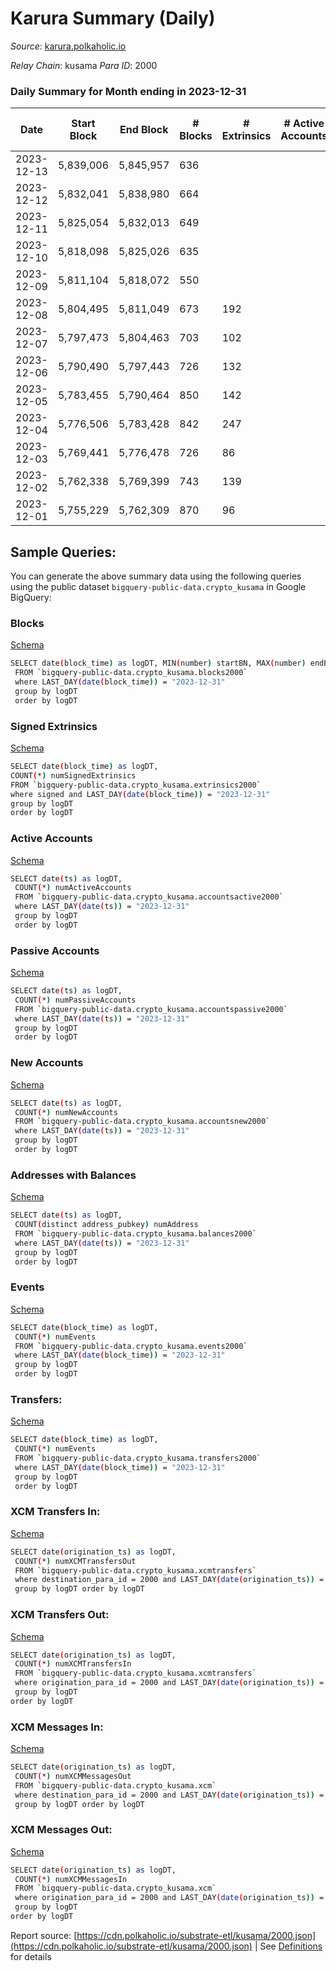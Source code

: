 # Karura Summary (Daily)

_Source_: [karura.polkaholic.io](https://karura.polkaholic.io)

*Relay Chain*: kusama
*Para ID*: 2000



### Daily Summary for Month ending in 2023-12-31


| Date    | Start Block | End Block | # Blocks | # Extrinsics | # Active Accounts | # Passive Accounts | # New Accounts | # Addresses | # Events  | # Transfers ($USD) | # XCM Transfers In ($USD) | # XCM Transfers Out ($USD) | # XCM In | # XCM Out | Issues |
|---------|-------------|-----------|----------|--------------|-------------------|--------------------|----------------|-------------|-----------|--------------------|---------------------------|----------------------------|----------|-----------|--------|
| 2023-12-13 | 5,839,006 | 5,845,957 | 636 |  |  |  |  |  |  |   | 55 ($31,020.90) | 11 ($2,712.34) | 88 | 67 |  |
| 2023-12-12 | 5,832,041 | 5,838,980 | 664 |  |  |  |  |  |  |   | 36 ($23,588.81) | 10 ($1,779.41) | 67 | 66 |  |
| 2023-12-11 | 5,825,054 | 5,832,013 | 649 |  |  |  |  |  |  |   | 83 ($48,645.13) | 14 ($8,185.23) | 109 | 105 |  |
| 2023-12-10 | 5,818,098 | 5,825,026 | 635 |  |  |  |  |  |  |   | 75 ($54,553.87) | 8 ($4,232.85) | 118 | 73 |  |
| 2023-12-09 | 5,811,104 | 5,818,072 | 550 |  |  |  |  |  |  |   | 50 ($38,451.22) | 6 ($174.49) | 89 | 90 |  |
| 2023-12-08 | 5,804,495 | 5,811,049 | 673 | 192 |  |  |  |  | 3,942 | 605 ($53,247.83) | 90 ($54,907.85) | 17 ($5,368.75) | 165 | 131 |  |
| 2023-12-07 | 5,797,473 | 5,804,463 | 703 | 102 |  |  |  |  | 2,792 | 360 ($84,810.73) | 44 ($9,880.83) | 7 ($54.53) | 57 | 52 |  |
| 2023-12-06 | 5,790,490 | 5,797,443 | 726 | 132 |  |  |  |  | 3,265 | 423 ($58,644.70) | 48 ($19,862.75) | 8 ($1,169.89) | 75 | 78 |  |
| 2023-12-05 | 5,783,455 | 5,790,464 | 850 | 142 |  |  |  |  | 3,683 | 507 ($12,911.04) | 58 ($19,199.40) | 9 ($1,255.74) | 83 | 69 |  |
| 2023-12-04 | 5,776,506 | 5,783,428 | 842 | 247 |  |  |  |  | 4,603 | 687 ($21,995.73) | 58 ($24,831.40) | 9 ($3,111.96) | 111 | 97 |  |
| 2023-12-03 | 5,769,441 | 5,776,478 | 726 | 86 |  |  |  |  | 2,775 | 382 ($8,234.02) | 44 ($8,858.20) | 5 ($207.99) | 74 | 74 |  |
| 2023-12-02 | 5,762,338 | 5,769,399 | 743 | 139 |  |  |  |  | 3,369 | 464 ($19,208.10) | 104 ($19,864.55) | 14 ($2,000.73) | 163 | 146 |  |
| 2023-12-01 | 5,755,229 | 5,762,309 | 870 | 96 |  |  |  |  | 3,200 | 425 ($56,458.52) | 16 ($1,076.06) | 8 ($1,003.29) | 153 | 210 |  |

## Sample Queries:
You can generate the above summary data using the following queries using the public dataset `bigquery-public-data.crypto_kusama` in Google BigQuery:


### Blocks 

[Schema](https://github.com/colorfulnotion/substrate-etl/blob/main/schema/blocks.json)

```bash
SELECT date(block_time) as logDT, MIN(number) startBN, MAX(number) endBN, COUNT(*) numBlocks 
 FROM `bigquery-public-data.crypto_kusama.blocks2000`  
 where LAST_DAY(date(block_time)) = "2023-12-31" 
 group by logDT 
 order by logDT
```

### Signed Extrinsics 

[Schema](https://github.com/colorfulnotion/substrate-etl/blob/main/schema/extrinsics.json)

```bash
SELECT date(block_time) as logDT, 
COUNT(*) numSignedExtrinsics 
FROM `bigquery-public-data.crypto_kusama.extrinsics2000`  
where signed and LAST_DAY(date(block_time)) = "2023-12-31" 
group by logDT 
order by logDT
```

### Active Accounts 

[Schema](https://github.com/colorfulnotion/substrate-etl/blob/main/schema/accountsactive.json)

```bash
SELECT date(ts) as logDT, 
 COUNT(*) numActiveAccounts 
 FROM `bigquery-public-data.crypto_kusama.accountsactive2000` 
 where LAST_DAY(date(ts)) = "2023-12-31" 
 group by logDT 
 order by logDT
```

### Passive Accounts 

[Schema](https://github.com/colorfulnotion/substrate-etl/blob/main/schema/accountspassive.json)

```bash
SELECT date(ts) as logDT, 
 COUNT(*) numPassiveAccounts 
 FROM `bigquery-public-data.crypto_kusama.accountspassive2000` 
 where LAST_DAY(date(ts)) = "2023-12-31" 
 group by logDT 
 order by logDT
```

### New Accounts 

[Schema](https://github.com/colorfulnotion/substrate-etl/blob/main/schema/accountsnew.json)

```bash
SELECT date(ts) as logDT, 
 COUNT(*) numNewAccounts 
 FROM `bigquery-public-data.crypto_kusama.accountsnew2000` 
 where LAST_DAY(date(ts)) = "2023-12-31" 
 group by logDT
 order by logDT
```

### Addresses with Balances 

[Schema](https://github.com/colorfulnotion/substrate-etl/blob/main/schema/balances.json)

```bash
SELECT date(ts) as logDT,
 COUNT(distinct address_pubkey) numAddress 
 FROM `bigquery-public-data.crypto_kusama.balances2000` 
 where LAST_DAY(date(ts)) = "2023-12-31" 
 group by logDT 
 order by logDT
```

### Events 

[Schema](https://github.com/colorfulnotion/substrate-etl/blob/main/schema/events.json)

```bash
SELECT date(block_time) as logDT, 
 COUNT(*) numEvents 
 FROM `bigquery-public-data.crypto_kusama.events2000` 
 where LAST_DAY(date(block_time)) = "2023-12-31" 
 group by logDT 
 order by logDT
```

### Transfers:

[Schema](https://github.com/colorfulnotion/substrate-etl/blob/main/schema/transfers.json)

```bash
SELECT date(block_time) as logDT, 
 COUNT(*) numEvents 
 FROM `bigquery-public-data.crypto_kusama.transfers2000` 
 where LAST_DAY(date(block_time)) = "2023-12-31" 
 group by logDT 
 order by logDT
```

### XCM Transfers In: 

[Schema](https://github.com/colorfulnotion/substrate-etl/blob/main/schema/xcmtransfers.json)

```bash
SELECT date(origination_ts) as logDT, 
 COUNT(*) numXCMTransfersOut 
 FROM `bigquery-public-data.crypto_kusama.xcmtransfers` 
 where destination_para_id = 2000 and LAST_DAY(date(origination_ts)) = "2023-12-31" 
 group by logDT order by logDT
```

### XCM Transfers Out: 

[Schema](https://github.com/colorfulnotion/substrate-etl/blob/main/schema/xcmtransfers.json)

```bash
SELECT date(origination_ts) as logDT, 
 COUNT(*) numXCMTransfersIn 
 FROM `bigquery-public-data.crypto_kusama.xcmtransfers` 
 where origination_para_id = 2000 and LAST_DAY(date(origination_ts)) = "2023-12-31" 
 group by logDT 
order by logDT
```

### XCM Messages In: 

[Schema](https://github.com/colorfulnotion/substrate-etl/blob/main/schema/xcm.json)

```bash
SELECT date(origination_ts) as logDT, 
 COUNT(*) numXCMMessagesOut 
 FROM `bigquery-public-data.crypto_kusama.xcm` 
 where destination_para_id = 2000 and LAST_DAY(date(origination_ts)) = "2023-12-31" 
 group by logDT order by logDT
```

### XCM Messages Out: 

[Schema](https://github.com/colorfulnotion/substrate-etl/blob/main/schema/xcm.json)

```bash
SELECT date(origination_ts) as logDT, 
 COUNT(*) numXCMMessagesIn 
 FROM `bigquery-public-data.crypto_kusama.xcm` 
 where origination_para_id = 2000 and LAST_DAY(date(origination_ts)) = "2023-12-31" 
 group by logDT 
order by logDT
```


Report source: [https://cdn.polkaholic.io/substrate-etl/kusama/2000.json](https://cdn.polkaholic.io/substrate-etl/kusama/2000.json) | See [Definitions](/DEFINITIONS.md) for details
